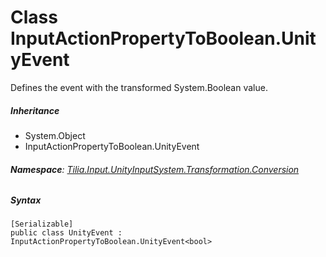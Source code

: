 # Class InputActionPropertyToBoolean.UnityEvent

Defines the event with the transformed System.Boolean value.

##### Inheritance

* System.Object
* InputActionPropertyToBoolean.UnityEvent

###### **Namespace**: [Tilia.Input.UnityInputSystem.Transformation.Conversion]

##### Syntax

```
[Serializable]
public class UnityEvent : InputActionPropertyToBoolean.UnityEvent<bool>
```

[Tilia.Input.UnityInputSystem.Transformation.Conversion]: README.md
